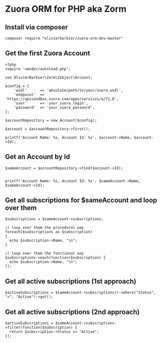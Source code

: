 # Zuora ORM for PHP aka Zorm

## Install via composer
`composer require "olivierbarbier/zuora-orm:dev-master"`

## Get the first Zuora Account
```
<?php
require 'vendor/autoload.php';

use OlivierBarbier\Zorm\Zobject\Account;

$config = [
    'wsdl'      => 'absolute/path/to/your/zuora.wsdl',
    'endpoint'  => 'https://apisandbox.zuora.com/apps/services/a/71.0',
    'user'      => 'your_zuora_login',
    'password'  => 'your_zuora_password',
];

$accountRepository = new Account($config);

$account = $accountRepository->first();

printf('Account Name: %s, Account Id: %s', $account->Name, $account->Id);
```

## Get an Account by Id
```
$sameAccount = $accountRepository->find($account->Id);


printf('Account Name: %s, Account Id: %s', $sameAccount->Name, $sameAccount->Id);
```

## Get all subscriptions for $sameAccount and loop over them
```
$subscriptions = $sameAccount->subscriptions;

// loop over them the procedural way
foreach($subscriptions as $subscription)
{
  echo $subscription->Name, "\n";
}

// loop over them the functional way
$subscriptions->each(function($subscription) {
  echo $subscription->Name, "\n";
});
```

## Get all active subscriptions (1st approach)
```
$activeSubscriptions = $sameAccount->subscriptions()->where("Status", "=", "Active")->get();
```

## Get all active subscriptions (2nd approach)
```
$activeSubscriptions = $sameAccount->subscriptions->filter(function($subscription) {
  return $subscription->Status == "Active";
});
```
